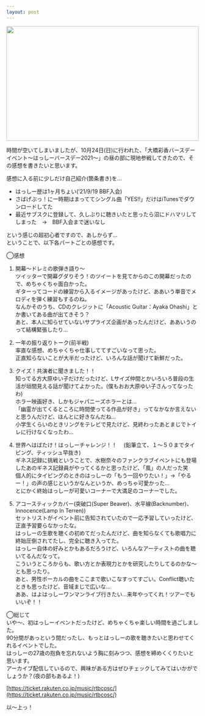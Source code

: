 ```yaml
---
layout: post
---
```

<img src="/assets/img/hassy_birthday/hassy_birthday.jpg" style="width: 100%; height: 300px; object-fit: cover">  

時間が空いてしまいましたが、10月24日(日)に行われた、「大橋彩香バースデーイベント〜はっしーバースデー2021〜」の昼の部に現地参戦してきたので、その感想を書きたいと思います。

感想に入る前に少しだけ自己紹介(箇条書き)を…

- はっしー歴は1ヶ月ちょい(’21/9/19 BBF入会)
- さばげぶっ！に一時期はまっててシングル曲「YES!!」だけはiTunesでダウンロードしてた
- 最近サブスクに登録して、久しぶりに聴きいたと思ったら沼にドハマリしてしまった　→　BBF入会まで迷いなし

という感じの超初心者ですので、あしからず…  
ということで、以下各パートごとの感想です。

◯感想  
1. 開幕～ドレミの歌弾き語り～  
ツイッターで開幕グダりそう！のツイートを見てからのこの開幕だったので、めちゃくちゃ面白かった。  
ギターってコードの練習から入るイメージがあったけど、ああいう単音でメロディを弾く練習もするのね。  
なんかそのうち、CDのクレジットに「Acoustic Guitar：Ayaka Ohashi」とか書いてある曲が出てきそう？  
あと、本人に知らせていないサプライズ企画があったんだけど、ああいうのって結構緊張したり…  

1. 一年の振り返りトーク(前半戦)  
率直な感想、めちゃくちゃ仕事しててすごいなって思った。  
正直知らないことが大半だったけど、いろんな話が聞けて新鮮だった。  

1. クイズ！共演者に聞きました！！  
知ってる方大原ゆい子だけだったけど、Lサイズ仲間とかいろいろ普段の生活が垣間見える話が聞けてよかった。(僕もおお大原ゆい子さんってなったわ)  
ホラー映画好き、しかもジャパニーズホラーとは...  
「幽霊が出てくるところに時間使ってる作品が好き」ってなかなか言えないと思うんだけど、ほんとに好きなんだね…  
小学生くらいのときリングをテレビで見たけど、見終わったあとまじでトイレに行けなくなったわ…  

1. 世界へはばたけ！はっしーチャレンジ！！
　(鉛筆立て、１～５０までタイピング、ティッシュ早抜き)  
ギネス記録に挑戦ということで、水樹奈々のファンクラブイベントにも登場したあのギネス記録員がやってくるかと思ったけど、「風」の人だった笑  
個人的にタイピングのときのはっしーの「もう一回やりたい！」→「やるー！」の声の感じというかなんというか、めっちゃ可愛かった...  
とにかく終始はっしーが可愛いコーナーで大満足のコーナーでした。  

1. アコースティックカバー(突破口(Super Beaver)、水平線(Backnumber)、Innocence(Lamp In Terren))  
セットリストがイベント前に告知されていたので一応予習していったけど、正直予習要らなかったな。  
はっしーの生歌を聴くの初めてだったんだけど、曲を知らなくても歌唱力に終始圧倒されてたし、完全に聴き入ってた。  
はっしー自体の好みとかもあるだろうけど、いろんなアーティストの曲を聴いてるんだなって。  
こういうところからも、歌い方とか表現力とかを研究したりしてるのかな〜とも思ったり。  
あと、男性ボーカルの曲をここまで歌いこなすってすごい。Conflict聴いたときも思ったけど、音域まじで広いな…  
ああ、はよはっしーワンマンライブ行きたい...来年やってくれ！ツアーでもいいぞ！！

◯総じて  
いや〜、初はっしーイベントだったけど、めちゃくちゃ楽しい時間を過ごしました。  
90分間があっという間だったし、もっとはっしーの歌を聴きたいと思わせてくれるイベントでした。  
はっしーの27歳の抱負を忘れないよう胸に刻みつつ、感想を締めくくりたいと思います。  
アーカイブ配信しているので、興味がある方はぜひチェックしてみてはいかがでしょうか？(夜の部もあるよ！)

[https://ticket.rakuten.co.jp/music/rtbcosc/](https://ticket.rakuten.co.jp/music/rtbcosc/)

以〜上っ！
